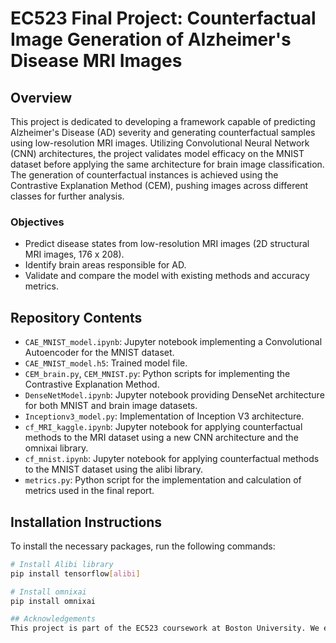 # EC523 Final Project: Counterfactual Image Generation of Alzheimer's Disease MRI Images

## Overview
This project is dedicated to developing a framework capable of predicting Alzheimer's Disease (AD) severity and generating counterfactual samples using low-resolution MRI images. Utilizing Convolutional Neural Network (CNN) architectures, the project validates model efficacy on the MNIST dataset before applying the same architecture for brain image classification. The generation of counterfactual instances is achieved using the Contrastive Explanation Method (CEM), pushing images across different classes for further analysis.

### Objectives
- Predict disease states from low-resolution MRI images (2D structural MRI images, 176 x 208).
- Identify brain areas responsible for AD.
- Validate and compare the model with existing methods and accuracy metrics.

## Repository Contents
- `CAE_MNIST_model.ipynb`: Jupyter notebook implementing a Convolutional Autoencoder for the MNIST dataset.
- `CAE_MNIST_model.h5`: Trained model file.
- `CEM_brain.py`, `CEM_MNIST.py`: Python scripts for implementing the Contrastive Explanation Method.
- `DenseNetModel.ipynb`: Jupyter notebook providing DenseNet architecture for both MNIST and brain image datasets.
- `Inceptionv3_model.py`: Implementation of Inception V3 architecture.
- `cf_MRI_kaggle.ipynb`: Jupyter notebook for applying counterfactual methods to the MRI dataset using a new CNN architecture and the omnixai library.
- `cf_mnist.ipynb`: Jupyter notebook for applying counterfactual methods to the MNIST dataset using the alibi library.
- `metrics.py`: Python script for the implementation and calculation of metrics used in the final report.

## Installation Instructions
To install the necessary packages, run the following commands:
```bash
# Install Alibi library
pip install tensorflow[alibi]

# Install omnixai
pip install omnixai

## Acknowledgements
This project is part of the EC523 coursework at Boston University. We extend our gratitude to our professors and teaching assistants for their invaluable guidance and support.
